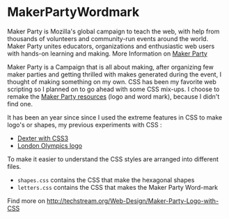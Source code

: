 MakerPartyWordmark
==================

<p>Maker Party is Mozilla's global campaign to teach the web, with help from thousands of volunteers and community-run events around the world. Maker Party unites educators, organizations and enthusiastic web users with hands-on learning and making. More Information on <a href="https://party.webmaker.org/">Maker Party</a></p>

<p> Maker Party is a Campaign that is all about making, after organizing few maker parties and getting thrilled with makes generated during the event, I thought of making something on my own. CSS has been my favorite web scripting so I planned on to go ahead with some CSS mix-ups. I choose to remake the <a href="https://party.webmaker.org/en-US/resources">Maker Party resources</a> (logo and word mark), because I didn't find one.</p>

<p>It has been an year since since I used the extreme features in CSS to make logo's or shapes, my previous experiments with CSS :</p>
<ul>
<li><a href="http://techstream.org/Web-Design/Dexter-with-CSS3">Dexter with CSS3</a></li>
<li><a href="http://techstream.org/Web-Design/London-Olympics-2012-Logo-with-CSS3"> London Olympics logo</a></li>
</ul>
<p>To make it easier to understand the CSS styles are arranged into different files.</p>
<ul>
<li><code>shapes.css</code> contains the CSS that make the hexagonal shapes</li>
<li><code>letters.css</code> contains the CSS that makes the Maker Party Word-mark</li>
</ul>
 
 
 Find more on http://techstream.org/Web-Design/Maker-Party-Logo-with-CSS
